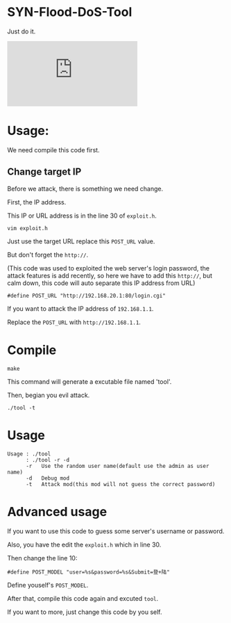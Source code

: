 # SYN-Flood-DoS-Tool

Just do it.

![Chinese version](https://github.com/rikonaka/SYN-Flood-DoS-Tool/blob/master/README-ZH.md)

# Usage:

We need compile this code first.

## Change target IP

Before we attack, there is something we need change.

First, the IP address.

This IP or URL address is in the line 30 of `exploit.h`.
```
vim exploit.h
```

Just use the target URL replace this `POST_URL` value.

But don't forget the `http://`.

(This code was used to exploited the web server's login
password, the attack features is add recently, so here we
have to add this `http://`, but calm down, this code will
auto separate this IP address from URL)

```
#define POST_URL "http://192.168.20.1:80/login.cgi"
```

If you want to attack the IP address of `192.168.1.1`.

Replace the `POST_URL` with `http://192.168.1.1`.

# Compile

```
make
```

This command will generate a excutable file named 'tool'.

Then, begian you evil attack.

```
./tool -t
```

# Usage

```
Usage : ./tool
      : ./tool -r -d
      -r   Use the random user name(default use the admin as user name)
      -d   Debug mod
      -t   Attack mod(this mod will not guess the correct password)
```

# Advanced usage

If you want to use this code to guess some server's username or password.

Also, you have the edit the `exploit.h` which in line 30.

Then change the line 10:

```
#define POST_MODEL "user=%s&password=%s&Submit=登+陆"
```

Define youself's `POST_MODEL`.

After that, compile this code again and excuted `tool`.

If you want to more, just change this code by you self.
